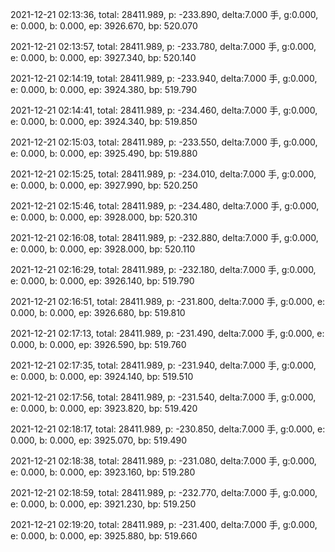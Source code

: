 2021-12-21 02:13:36, total: 28411.989, p: -233.890, delta:7.000 手, g:0.000, e: 0.000, b: 0.000, ep: 3926.670, bp: 520.070

2021-12-21 02:13:57, total: 28411.989, p: -233.780, delta:7.000 手, g:0.000, e: 0.000, b: 0.000, ep: 3927.340, bp: 520.140

2021-12-21 02:14:19, total: 28411.989, p: -233.940, delta:7.000 手, g:0.000, e: 0.000, b: 0.000, ep: 3924.380, bp: 519.790

2021-12-21 02:14:41, total: 28411.989, p: -234.460, delta:7.000 手, g:0.000, e: 0.000, b: 0.000, ep: 3924.340, bp: 519.850

2021-12-21 02:15:03, total: 28411.989, p: -233.550, delta:7.000 手, g:0.000, e: 0.000, b: 0.000, ep: 3925.490, bp: 519.880

2021-12-21 02:15:25, total: 28411.989, p: -234.010, delta:7.000 手, g:0.000, e: 0.000, b: 0.000, ep: 3927.990, bp: 520.250

2021-12-21 02:15:46, total: 28411.989, p: -234.480, delta:7.000 手, g:0.000, e: 0.000, b: 0.000, ep: 3928.000, bp: 520.310

2021-12-21 02:16:08, total: 28411.989, p: -232.880, delta:7.000 手, g:0.000, e: 0.000, b: 0.000, ep: 3928.000, bp: 520.110

2021-12-21 02:16:29, total: 28411.989, p: -232.180, delta:7.000 手, g:0.000, e: 0.000, b: 0.000, ep: 3926.140, bp: 519.790

2021-12-21 02:16:51, total: 28411.989, p: -231.800, delta:7.000 手, g:0.000, e: 0.000, b: 0.000, ep: 3926.680, bp: 519.810

2021-12-21 02:17:13, total: 28411.989, p: -231.490, delta:7.000 手, g:0.000, e: 0.000, b: 0.000, ep: 3926.590, bp: 519.760

2021-12-21 02:17:35, total: 28411.989, p: -231.940, delta:7.000 手, g:0.000, e: 0.000, b: 0.000, ep: 3924.140, bp: 519.510

2021-12-21 02:17:56, total: 28411.989, p: -231.540, delta:7.000 手, g:0.000, e: 0.000, b: 0.000, ep: 3923.820, bp: 519.420

2021-12-21 02:18:17, total: 28411.989, p: -230.850, delta:7.000 手, g:0.000, e: 0.000, b: 0.000, ep: 3925.070, bp: 519.490

2021-12-21 02:18:38, total: 28411.989, p: -231.080, delta:7.000 手, g:0.000, e: 0.000, b: 0.000, ep: 3923.160, bp: 519.280

2021-12-21 02:18:59, total: 28411.989, p: -232.770, delta:7.000 手, g:0.000, e: 0.000, b: 0.000, ep: 3921.230, bp: 519.250

2021-12-21 02:19:20, total: 28411.989, p: -231.400, delta:7.000 手, g:0.000, e: 0.000, b: 0.000, ep: 3925.880, bp: 519.660